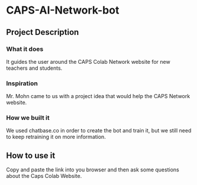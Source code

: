 # CAPS-AI-Network-bot
## Project Description 
### What it does
It guides the user around the CAPS Colab Network website for new teachers and students.
### Inspiration
Mr. Mohn came to us with a project idea that would help the CAPS Network website.
### How we built it
We used chatbase.co in order to create the bot and train it, but we still need to keep retraining it on more information.
## How to use it
Copy and paste the link into you browser and then ask some questions about the Caps Colab Website.
